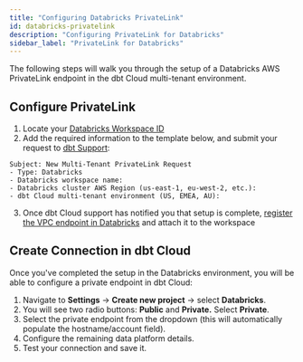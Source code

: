 ```yaml
---
title: "Configuring Databricks PrivateLink"
id: databricks-privatelink
description: "Configuring PrivateLink for Databricks"
sidebar_label: "PrivateLink for Databricks"
---
```


The following steps will walk you through the setup of a Databricks AWS PrivateLink endpoint in the dbt Cloud multi-tenant environment.

## Configure PrivateLink

1. Locate your [Databricks Workspace ID](https://kb.databricks.com/en_US/administration/find-your-workspace-id#:~:text=When%20viewing%20a%20Databricks%20workspace,make%20up%20the%20workspace%20ID)
2. Add the required information to the template below, and submit your request to [dbt Support](https://docs.getdbt.com/guides/legacy/getting-help#dbt-cloud-support): 
```
Subject: New Multi-Tenant PrivateLink Request
- Type: Databricks
- Databricks workspace name:
- Databricks cluster AWS Region (us-east-1, eu-west-2, etc.):
- dbt Cloud multi-tenant environment (US, EMEA, AU):
```
3. Once dbt Cloud support has notified you that setup is complete, [register the VPC endpoint in Databricks](https://docs.databricks.com/administration-guide/cloud-configurations/aws/privatelink.html#step-3-register-privatelink-objects-and-attach-them-to-a-workspace) and attach it to the workspace

## Create Connection in dbt Cloud

Once you've completed the setup in the Databricks environment, you will be able to configure a private endpoint in dbt Cloud:

1. Navigate to **Settings** → **Create new project** → select **Databricks**. 
2. You will see two radio buttons: **Public** and **Private.** Select **Private**. 
3. Select the private endpoint from the dropdown (this will automatically populate the hostname/account field).
4. Configure the remaining data platform details.
5. Test your connection and save it.
